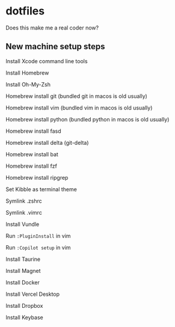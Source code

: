 # dotfiles

Does this make me a real coder now?

## New machine setup steps

Install Xcode command line tools

Install Homebrew

Install Oh-My-Zsh

Homebrew install git (bundled git in macos is old usually)

Homebrew install vim (bundled vim in macos is old usually)

Homebrew install python (bundled python in macos is old usually)

Homebrew install fasd

Homebrew install delta (git-delta)

Homebrew install bat

Homebrew install fzf

Homebrew install ripgrep

Set Kibble as terminal theme

Symlink .zshrc

Symlink .vimrc

Install Vundle

Run `:PluginInstall` in vim

Run `:Copilot setup` in vim

Install Taurine

Install Magnet

Install Docker

Install Vercel Desktop

Install Dropbox

Install Keybase
